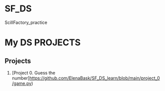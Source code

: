 # SF_DS
ScillFactory_practice
# My DS PROJECTS

## Projects
1. [Project 0. Guess the number]https://github.com/ElenaBask/SF_DS_learn/blob/main/project_0/game.py)